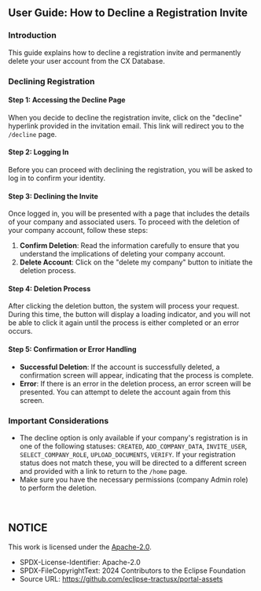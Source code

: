 ## User Guide: How to Decline a Registration Invite

### Introduction

This guide explains how to decline a registration invite and permanently delete your user account from the CX Database.

### Declining Registration

#### Step 1: Accessing the Decline Page

When you decide to decline the registration invite, click on the "decline" hyperlink provided in the invitation email. This link will redirect you to the `/decline` page.

#### Step 2: Logging In

Before you can proceed with declining the registration, you will be asked to log in to confirm your identity.

#### Step 3: Declining the Invite

Once logged in, you will be presented with a page that includes the details of your company and associated users. To proceed with the deletion of your company account, follow these steps:

1. **Confirm Deletion**: Read the information carefully to ensure that you understand the implications of deleting your company account.
2. **Delete Account**: Click on the "delete my company" button to initiate the deletion process.

#### Step 4: Deletion Process

After clicking the deletion button, the system will process your request. During this time, the button will display a loading indicator, and you will not be able to click it again until the process is either completed or an error occurs.

#### Step 5: Confirmation or Error Handling

- **Successful Deletion**: If the account is successfully deleted, a confirmation screen will appear, indicating that the process is complete.
- **Error**: If there is an error in the deletion process, an error screen will be presented. You can attempt to delete the account again from this screen.

### Important Considerations

- The decline option is only available if your company's registration is in one of the following statuses: `CREATED`, `ADD_COMPANY_DATA`, `INVITE_USER`, `SELECT_COMPANY_ROLE`, `UPLOAD_DOCUMENTS`, `VERIFY`. If your registration status does not match these, you will be directed to a different screen and provided with a link to return to the `/home` page.
- Make sure you have the necessary permissions (company Admin role) to perform the deletion.

<br>

## NOTICE

This work is licensed under the [Apache-2.0](https://www.apache.org/licenses/LICENSE-2.0).

- SPDX-License-Identifier: Apache-2.0
- SPDX-FileCopyrightText: 2024 Contributors to the Eclipse Foundation
- Source URL: https://github.com/eclipse-tractusx/portal-assets
